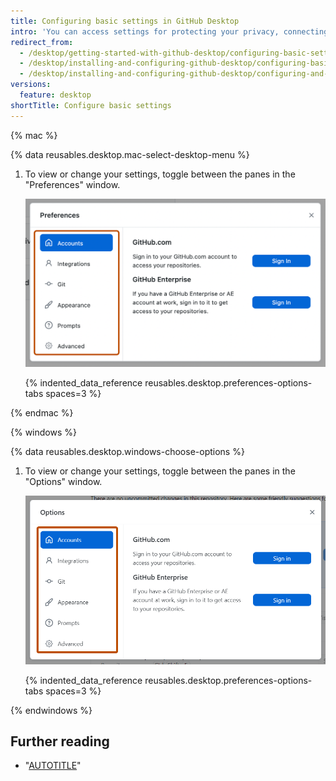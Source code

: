 ```yaml
---
title: Configuring basic settings in GitHub Desktop
intro: 'You can access settings for protecting your privacy, connecting accounts to {% data variables.product.prodname_desktop %}, and configuring Git.'
redirect_from:
  - /desktop/getting-started-with-github-desktop/configuring-basic-settings
  - /desktop/installing-and-configuring-github-desktop/configuring-basic-settings
  - /desktop/installing-and-configuring-github-desktop/configuring-and-customizing-github-desktop/configuring-basic-settings
versions:
  feature: desktop
shortTitle: Configure basic settings
---
```

{% mac %}

{% data reusables.desktop.mac-select-desktop-menu %}
1. To view or change your settings, toggle between the panes in the "Preferences" window.

   ![Screenshot of the "Preferences" window. The left sidebar, with menu options such as "Accounts" and "Integrations", is highlighted with an orange outline.](/assets/images/help/desktop/mac-select-preferences-pane.png)

   {% indented_data_reference reusables.desktop.preferences-options-tabs spaces=3 %}

{% endmac %}

{% windows %}

{% data reusables.desktop.windows-choose-options %}
1. To view or change your settings, toggle between the panes in the "Options" window.

   ![Screenshot of the "Options" window. The left sidebar, with menu options such as "Accounts" and "Integrations", is highlighted with an orange outline.](/assets/images/help/desktop/window-select-options-pane.png)

   {% indented_data_reference reusables.desktop.preferences-options-tabs spaces=3 %}

{% endwindows %}

## Further reading

- "[AUTOTITLE](/desktop/installing-and-configuring-github-desktop/configuring-and-customizing-github-desktop/setting-a-theme-for-github-desktop)"
